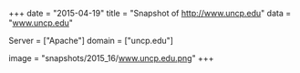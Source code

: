 
+++
date = "2015-04-19"
title = "Snapshot of http://www.uncp.edu"
data = "www.uncp.edu"

Server = ["Apache"]
domain = ["uncp.edu"]

  image = "snapshots/2015_16/www.uncp.edu.png"
+++
#
